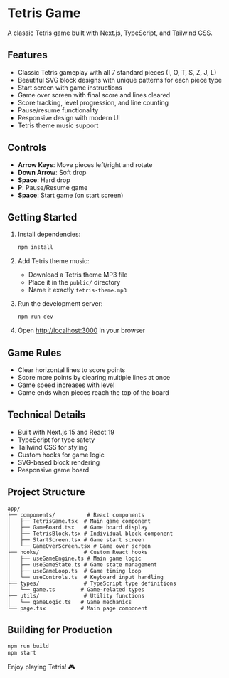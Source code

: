 # Tetris Game

A classic Tetris game built with Next.js, TypeScript, and Tailwind CSS.

## Features

- Classic Tetris gameplay with all 7 standard pieces (I, O, T, S, Z, J, L)
- Beautiful SVG block designs with unique patterns for each piece type
- Start screen with game instructions
- Game over screen with final score and lines cleared
- Score tracking, level progression, and line counting
- Pause/resume functionality
- Responsive design with modern UI
- Tetris theme music support

## Controls

- **Arrow Keys**: Move pieces left/right and rotate
- **Down Arrow**: Soft drop
- **Space**: Hard drop
- **P**: Pause/Resume game
- **Space**: Start game (on start screen)

## Getting Started

1. Install dependencies:

   ```bash
   npm install
   ```

2. Add Tetris theme music:

   - Download a Tetris theme MP3 file
   - Place it in the `public/` directory
   - Name it exactly `tetris-theme.mp3`

3. Run the development server:

   ```bash
   npm run dev
   ```

4. Open [http://localhost:3000](http://localhost:3000) in your browser

## Game Rules

- Clear horizontal lines to score points
- Score more points by clearing multiple lines at once
- Game speed increases with level
- Game ends when pieces reach the top of the board

## Technical Details

- Built with Next.js 15 and React 19
- TypeScript for type safety
- Tailwind CSS for styling
- Custom hooks for game logic
- SVG-based block rendering
- Responsive game board

## Project Structure

```
app/
├── components/          # React components
│   ├── TetrisGame.tsx  # Main game component
│   ├── GameBoard.tsx   # Game board display
│   ├── TetrisBlock.tsx # Individual block component
│   ├── StartScreen.tsx # Game start screen
│   └── GameOverScreen.tsx # Game over screen
├── hooks/              # Custom React hooks
│   ├── useGameEngine.ts # Main game logic
│   ├── useGameState.ts # Game state management
│   ├── useGameLoop.ts  # Game timing loop
│   └── useControls.ts  # Keyboard input handling
├── types/              # TypeScript type definitions
│   └── game.ts        # Game-related types
├── utils/              # Utility functions
│   └── gameLogic.ts   # Game mechanics
└── page.tsx           # Main page component
```

## Building for Production

```bash
npm run build
npm start
```

Enjoy playing Tetris! 🎮
